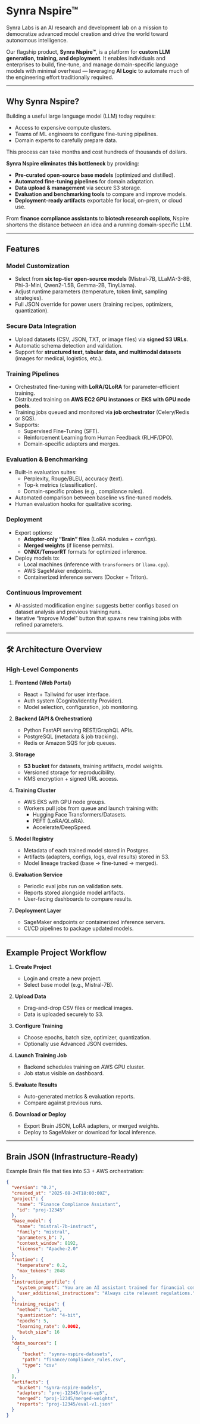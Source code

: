# Synra Nspire™


Synra Labs is an AI research and development lab on a mission to democratize advanced model creation and drive the world toward autonomous intelligence.  

Our flagship product, **Synra Nspire™**, is a platform for **custom LLM generation, training, and deployment**. It enables individuals and enterprises to build, fine-tune, and manage domain-specific language models with minimal overhead — leveraging **AI Logic** to automate much of the engineering effort traditionally required.

---

##  Why Synra Nspire?

Building a useful large language model (LLM) today requires:
- Access to expensive compute clusters.
- Teams of ML engineers to configure fine-tuning pipelines.
- Domain experts to carefully prepare data.

This process can take months and cost hundreds of thousands of dollars.

**Synra Nspire eliminates this bottleneck** by providing:
- **Pre-curated open-source base models** (optimized and distilled).  
- **Automated fine-tuning pipelines** for domain adaptation.  
- **Data upload & management** via secure S3 storage.  
- **Evaluation and benchmarking tools** to compare and improve models.  
- **Deployment-ready artifacts** exportable for local, on-prem, or cloud use.  

From **finance compliance assistants** to **biotech research copilots**, Nspire shortens the distance between an idea and a running domain-specific LLM.

---

##  Features

###  Model Customization
- Select from **six top-tier open-source models** (Mistral-7B, LLaMA-3-8B, Phi-3-Mini, Qwen2-1.5B, Gemma-2B, TinyLlama).  
- Adjust runtime parameters (temperature, token limit, sampling strategies).  
- Full JSON override for power users (training recipes, optimizers, quantization).

###  Secure Data Integration
- Upload datasets (CSV, JSON, TXT, or image files) via **signed S3 URLs**.  
- Automatic schema detection and validation.  
- Support for **structured text, tabular data, and multimodal datasets** (images for medical, logistics, etc.).

###  Training Pipelines
- Orchestrated fine-tuning with **LoRA/QLoRA** for parameter-efficient training.  
- Distributed training on **AWS EC2 GPU instances** or **EKS with GPU node pools**.  
- Training jobs queued and monitored via **job orchestrator** (Celery/Redis or SQS).  
- Supports:
  - Supervised Fine-Tuning (SFT).  
  - Reinforcement Learning from Human Feedback (RLHF/DPO).  
  - Domain-specific adapters and merges.  

###  Evaluation & Benchmarking
- Built-in evaluation suites:
  - Perplexity, Rouge/BLEU, accuracy (text).  
  - Top-k metrics (classification).  
  - Domain-specific probes (e.g., compliance rules).  
- Automated comparison between baseline vs fine-tuned models.  
- Human evaluation hooks for qualitative scoring.

###  Deployment
- Export options:
  - **Adapter-only “Brain” files** (LoRA modules + configs).  
  - **Merged weights** (if license permits).  
  - **ONNX/TensorRT** formats for optimized inference.  
- Deploy models to:
  - Local machines (inference with `transformers` or `llama.cpp`).  
  - AWS SageMaker endpoints.  
  - Containerized inference servers (Docker + Triton).  

###  Continuous Improvement
- AI-assisted modification engine: suggests better configs based on dataset analysis and previous training runs.  
- Iterative “Improve Model” button that spawns new training jobs with refined parameters.

---

## 🛠 Architecture Overview

### High-Level Components
1. **Frontend (Web Portal)**  
   - React + Tailwind for user interface.  
   - Auth system (Cognito/Identity Provider).  
   - Model selection, configuration, job monitoring.

2. **Backend (API & Orchestration)**  
   - Python FastAPI serving REST/GraphQL APIs.  
   - PostgreSQL (metadata & job tracking).  
   - Redis or Amazon SQS for job queues.  

3. **Storage**  
   - **S3 bucket** for datasets, training artifacts, model weights.  
   - Versioned storage for reproducibility.  
   - KMS encryption + signed URL access.

4. **Training Cluster**  
   - AWS EKS with GPU node groups.  
   - Workers pull jobs from queue and launch training with:
     - Hugging Face Transformers/Datasets.  
     - PEFT (LoRA/QLoRA).  
     - Accelerate/DeepSpeed.  

5. **Model Registry**  
   - Metadata of each trained model stored in Postgres.  
   - Artifacts (adapters, configs, logs, eval results) stored in S3.  
   - Model lineage tracked (base → fine-tuned → merged).

6. **Evaluation Service**  
   - Periodic eval jobs run on validation sets.  
   - Reports stored alongside model artifacts.  
   - User-facing dashboards to compare results.

7. **Deployment Layer**  
   - SageMaker endpoints or containerized inference servers.  
   - CI/CD pipelines to package updated models.

---

##  Example Project Workflow

1. **Create Project**  
   - Login and create a new project.  
   - Select base model (e.g., Mistral-7B).  

2. **Upload Data**  
   - Drag-and-drop CSV files or medical images.  
   - Data is uploaded securely to S3.  

3. **Configure Training**  
   - Choose epochs, batch size, optimizer, quantization.  
   - Optionally use Advanced JSON overrides.  

4. **Launch Training Job**  
   - Backend schedules training on AWS GPU cluster.  
   - Job status visible on dashboard.  

5. **Evaluate Results**  
   - Auto-generated metrics & evaluation reports.  
   - Compare against previous runs.  

6. **Download or Deploy**  
   - Export Brain JSON, LoRA adapters, or merged weights.  
   - Deploy to SageMaker or download for local inference.

---

##  Brain JSON (Infrastructure-Ready)

Example Brain file that ties into S3 + AWS orchestration:

```json
{
  "version": "0.2",
  "created_at": "2025-08-24T18:00:00Z",
  "project": {
    "name": "Finance Compliance Assistant",
    "id": "proj-12345"
  },
  "base_model": {
    "name": "mistral-7b-instruct",
    "family": "mistral",
    "parameters_b": 7,
    "context_window": 8192,
    "license": "Apache-2.0"
  },
  "runtime": {
    "temperature": 0.2,
    "max_tokens": 2048
  },
  "instruction_profile": {
    "system_prompt": "You are an AI assistant trained for financial compliance.",
    "user_additional_instructions": "Always cite relevant regulations."
  },
  "training_recipe": {
    "method": "LoRA",
    "quantization": "4-bit",
    "epochs": 5,
    "learning_rate": 0.0002,
    "batch_size": 16
  },
  "data_sources": [
    {
      "bucket": "synra-nspire-datasets",
      "path": "finance/compliance_rules.csv",
      "type": "csv"
    }
  ],
  "artifacts": {
    "bucket": "synra-nspire-models",
    "adapters": "proj-12345/lora-ep5",
    "merged": "proj-12345/merged-weights",
    "reports": "proj-12345/eval-v1.json"
  }
}
